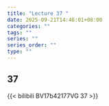 ```yaml
---
title: "Lecture 37 "
date: 2025-09-21T14:46:01+08:00
categories: ""
tags: ""
series: ""
series_order: ""
type: ""
---
```


## 37

{{< bilibili BV17b42177VG 37 >}}


